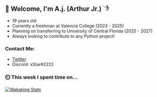 ## 👋 Welcome, I'm A.j. (Arthur Jr.)    <img src="./assets/funny-dance.gif" height="20" width="20">


- 19 years old
- Currently a freshman at Valencia  College (2023 - 2025)
- Planning on transferring  to University of Central Florida (2025 - 2027)
- Always looking to contribute to any Python project!


### Contact Me:
- [Twitter](https://twitter.com/xStar2222)
- Discord: xStar#2222


### ⏲️ This week I spent time on...
[<img src="https://github-readme-stats.vercel.app/api/wakatime?username=xStar2222&range=last_7_days&theme=codeSTACKr&hide_border=true&layout=compact&custom_title=Stats:" alt="Wakatime Stats" width="480" />](https://wakatime.com/@xStar2222)
